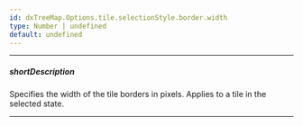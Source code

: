 ```yaml
---
id: dxTreeMap.Options.tile.selectionStyle.border.width
type: Number | undefined
default: undefined
---
```

---
##### shortDescription
Specifies the width of the tile borders in pixels. Applies to a tile in the selected state.

---
